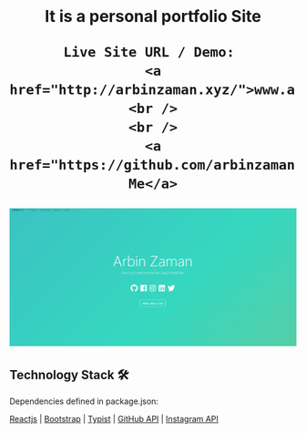 <br />
<p align="center">
  <h1 align="center"Arbin Zaman Portfolio 2022 ✨</h1>

  <p align="center">
    It is a personal portfolio Site 
    
    Live Site URL / Demo: 
    <a href="http://arbinzaman.xyz/">www.arbinzaman.xyz</a>
    <br />
    <br />
    <a href="https://github.com/arbinzaman">About Me</a>
  </p>
</p>

[![Site preview](/public/social-image.png)](http://arbinzaman.xyz/)

## Technology Stack 🛠️

Dependencies defined in package.json:

[Reactjs](https://reactjs.org/)
| [Bootstrap](https://getbootstrap.com/)
| [Typist](https://github.com/jstejada/react-typist)
| [GitHub API](https://developer.github.com/v3/repos/)
| [Instagram API](https://www.instagram.com/developer/embedding/)

